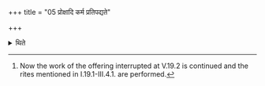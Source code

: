 +++
title = "05 प्रोक्षादि कर्म प्रतिपद्यते"

+++

<details><summary>थिते</summary>

5. (The Adhvaryu) starts the work like sprinkling (water) etc.[^1]  


[^1]: Now the work of the offering interrupted at V.19.2 is continued and the rites mentioned in I.19.1-III.4.1. are performed.
</details>
